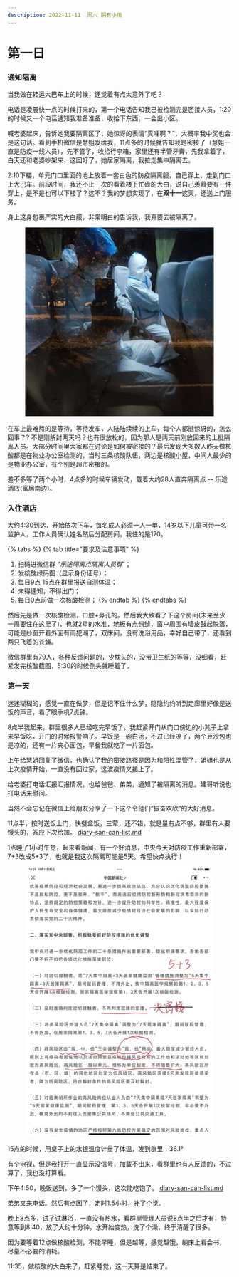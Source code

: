 ```yaml
---
description: 2022-11-11  周六 阴有小雨
---
```


# 第一日

### 通知隔离

当我做在转运大巴车上的时候，还觉着有点太意外了吧？

电话是凌晨快一点的时候打来的，第一个电话告知我已被检测完是密接人员，1:20的时候又一个电话通知我准备准备，收拾下东西，一会出小区。

喊老婆起床，告诉她我要隔离区了，她惊讶的表情“真哩啊？”，大概率我中奖也会是这句话。看到手机微信是慧姐发给我，11点多的时候就告知我是密接了（慧姐一直是防疫一线人员），先不管了，收拾行李箱，家里还有半管牙膏，先我拿着了，白天还和老婆吵架来，这回好了，她居家隔离，我拉走集中隔离去。

2:10下楼，单元门口里面的地上放着一套白色的防疫隔离服，自己穿上，走到门口上大巴车。前段时间，我还不止一次的看着楼下忙碌的大白，说自己羡慕要有一件穿上，是不是也可以下楼了？这不？我的梦想实现了，在**双十一**这天，还送上门服务。

身上这身包裹严实的大白服，非常明白的告诉我，我真要去被隔离了。

<figure><img src=".gitbook/assets/22111701.jpg" alt=""><figcaption></figcaption></figure>

在车上最难熬的是等待，等待发车，人陆陆续续的上车，每个人都挺惊讶的，怎么回事？? 不是刚解封两天吗？也有很放松的，因为那人是两天前刚放回来的上批隔离人员。大部分时间里大家都在讨论是如何被密接的？最后发现大多数人昨天做核酸都是在物业办公室检测的，当时三条核酸队伍，两边是核酸小屋，中间人最少的是物业办公室，有个别是超市密接的。

差不多等了两个小时，4点多的时候车辆发动，载着大约28人直奔隔离点 -- 乐途酒店(富居南边)。

### 入住酒店

大约4:30到达，开始依次下车，每名成人必须一人一单，14岁以下儿童可带一名监护人，工作人员确认姓名然后分配房间，我住的是170。

{% tabs %}
{% tab title="要求及注意事项" %}
1. 扫码进微信群 “_乐途隔离点隔离人员群_”；
2. 发核酸绿码图（显示身份证号）；
3. 每日9点 15点在群里报送自测体温；
4. 未得通知，不得出门；
5. 每日0点前做一次核酸检测；
{% endtab %}
{% endtabs %}

然后先是做一次核酸检测，口腔+鼻孔的。然后我大致看了下这个房间(未来至少一周要住在这里了)，也就2星的水准，地板有点翘缝，窗户周围有墙皮鼓起脱落，可能是纱窗开着外面有雨犯潮了，双床间，没有洗浴用品，幸好自己带了，还看到两只飞着的苍蝇。

微信群里有79人，各种反馈问题的，少枕头的，没带卫生纸的等等，没细看，赶紧发完核酸截图，5:30的时候倒头就睡着了。

### 第一天

迷迷糊糊的，感觉一直在做梦，但是记不住什么梦，隐隐约约听到走廊里好像是送饭的声音，看了眼手机7点钟。

8点半我起来，群里很多人已经吃完早饭了，我赶紧开门从门口傍边的小凳子上拿来早饭吃，开门的时候报警响了。早饭是一碗白汤，不过已经凉了，两个豆沙包也是凉的，还有一片夹心面包，早餐我就吃了一片面包。

上午给慧姐回复了微信，也确认了我的密接路径是因为和阳性混管了，姐姐也是从上次疫情开始，一直没有回过家，这波疫情又接上了。

给老婆打电话汇报汇报情况，也给爸爸、弟弟，通知了被隔离的消息。建哥听说也打电话来慰问。

当然不会忘记在微信上给朋友分享了一下这个令他们“振奋欢欣”的大好消息。

11点半，按时送饭上门，快餐盒饭，三荤，还不错，就是量有点不够，群里有人要馒头的，答应下次给加。 [diary-san-can-list.md](diary-san-can-list.md "mention")

1点睡了1小时午觉，起来看新闻，有一个好消息，中央今天对防疫工作重新部署，7+3改成5+3了，也就是我这次隔离可能是5天。希望快点执行！

<figure><img src=".gitbook/assets/22111102.jpg" alt=""><figcaption></figcaption></figure>

15点的时候，用桌子上的水银温度计量了体温，发到群里：36.1°

有个电视，但是我打开一直显示没信号，加载不出来，看群里也有人反馈的，不过算了，我也没打算看。

下午4:50，晚饭送到，多了一个馒头，这次能吃饱了。 [diary-san-can-list.md](diary-san-can-list.md "mention")

弟弟又来电话。然后有点困了，定时1.5小时，补了个觉。

晚上8点多，试了试淋浴，一直没有热水，看群里管理人员说8点半之后才有，特意等到8:40，放了大约十分钟，水开始变热，洗了个澡，终于清醒了很多。

因为要等着12点做核酸检测，不能早睡，但是越等，感觉越饿，躺床上看会书，尽量不必要的消耗。

11:35，做核酸的大白来了，赶紧睡觉，这一天算是结束了。
